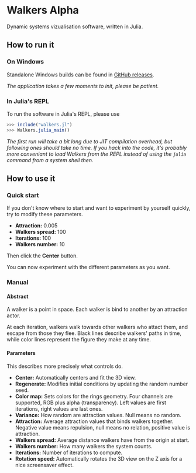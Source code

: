 # Walkers Alpha

Dynamic systems vizualisation software, written in Julia.

## How to run it

### On Windows

Standalone Windows builds can be found in [GitHub releases](https://github.com/LeMinaw/walkers/releases).

*The application takes a few moments to init, please be patient.*

### In Julia's REPL

To run the software in Julia's REPL, please use
```julia
>>> include("walkers.jl")
>>> Walkers.julia_main()
```

*The first run will take a bit long due to JIT compilation overhead, but
following ones should take no time. If you hack into the code, it's probably
more conveniant to load Walkers from the REPL instead of using the `julia`
command from a system shell then.*

## How to use it

### Quick start

If you don't know where to start and want to experiment by yourself quickly,
try to modify these parameters.

* **Attraction:**     0.005
* **Walkers spread:** 100
* **Iterations:**     100
* **Walkers number:** 10

Then click the **Center** button.

You can now experiment with the different parameters as you want.

### Manual

#### Abstract

A walker is a point in space. Each walker is bind to another by an attraction
actor.

At each iteration, walkers walk towards other walkers who attact them, and
escape from those they flee. Black lines describe walkers' paths in time,
while color lines represent the figure they make at any time.

#### Parameters

This describes more precisely what controls do.

* **Center:**         Automatically centers and fit the 3D view.
* **Regenerate:**     Modifies initial conditions by updating the
    random number seed.
* **Color map:**      Sets colors for the rings geometry. Four channels are
    supported, RGB plus alpha (transparency). Left  values are first iterations,
    right values are last ones.
* **Variance:**       How random are attraction values. Null means no random.
* **Attraction:**     Average attraction values that binds walkers together.
    Negative value means repulsion, null means no relation, positive value is
    attraction.
* **Walkers spread:** Average distance walkers have from the origin at start.
* **Walkers number:** How many walkers the system counts.
* **Iterations:**     Number of iterations to compute.
* **Rotation speed:** Automatically rotates the 3D view on the Z axis for a
    nice screensaver effect.
